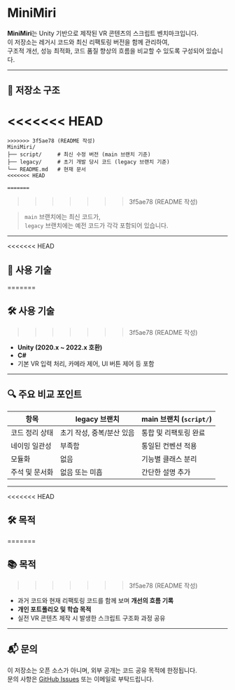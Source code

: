 # MiniMiri

**MiniMiri**는 Unity 기반으로 제작된 VR 콘텐츠의 스크립트 벤치마크입니다.  
이 저장소는 레거시 코드와 최신 리팩토링 버전을 함께 관리하여,  
구조적 개선, 성능 최적화, 코드 품질 향상의 흐름을 비교할 수 있도록 구성되어 있습니다.

---

## 📁 저장소 구조

<<<<<<< HEAD
=======
```
>>>>>>> 3f5ae78 (README 작성)
MiniMiri/
├── script/     # 최신 수정 버전 (main 브랜치 기준)
├── legacy/     # 초기 개발 당시 코드 (legacy 브랜치 기준)
└── README.md   # 현재 문서
<<<<<<< HEAD

=======
```
>>>>>>> 3f5ae78 (README 작성)

> `main` 브랜치에는 최신 코드가,  
> `legacy` 브랜치에는 예전 코드가 각각 포함되어 있습니다.

---

<<<<<<< HEAD
## 📌 사용 기술
=======
## 🛠️ 사용 기술
>>>>>>> 3f5ae78 (README 작성)

- **Unity (2020.x ~ 2022.x 호환)**
- **C#**
- 기본 VR 입력 처리, 카메라 제어, UI 버튼 제어 등 포함

---

## 🔍 주요 비교 포인트

| 항목                | legacy 브랜치         | main 브랜치 (`script/`) |
|---------------------|------------------------|--------------------------|
| 코드 정리 상태      | 초기 작성, 중복/분산 있음 | 통합 및 리팩토링 완료     |
| 네이밍 일관성       | 부족함                 | 통일된 컨벤션 적용       |
| 모듈화              | 없음                  | 기능별 클래스 분리       |
| 주석 및 문서화      | 없음 또는 미흡         | 간단한 설명 추가         |

---

<<<<<<< HEAD
## 🛠️ 목적
=======
## 📚 목적
>>>>>>> 3f5ae78 (README 작성)

- 과거 코드와 현재 리팩토링 코드를 함께 보며 **개선의 흐름 기록**
- **개인 포트폴리오 및 학습 목적**
- 실전 VR 콘텐츠 제작 시 발생한 스크립트 구조화 과정 공유

---

## 📬 문의

이 저장소는 오픈 소스가 아니며, 외부 공개는 코드 공유 목적에 한정됩니다.  
문의 사항은 [GitHub Issues](https://github.com/raccoongod/MiniMiri/issues) 또는 이메일로 부탁드립니다.
